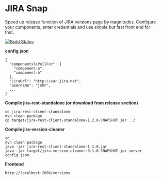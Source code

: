 # JIRA Snap
Speed up release function of JIRA versions page by magnitudes. Configure your components, enter credentials and use simple but fast front end for that.

[![Build Status](https://travis-ci.org/Husterknupp/jira-snap.svg)](https://travis-ci.org/Husterknupp/jira-snap)

**config.json**
```
{
  "componentsToPollFor": [
    "component-a",
    "component-b"
  ],
  "jiraUrl": "http://our.jira.net",
  "username": "john",
  ...
}
```

**Compile jira-rest-standalone (or download from release section)**
```
cd jira-rest-client-standalone
mvn clean package
cp target/jira-rest-client-standalone-1.2.0-SNAPSHOT.jar ../
```

**Compile jira-version-cleaner**
```
cd ..
mvn clean package
java -jar jira-rest-client-standalone-1.1.0.jar
java -jar target/jira-version-cleaner-0.1.0-SNAPSHOT.jar server config.json
```

**Frontend**

`http://localhost:2000/versions`
